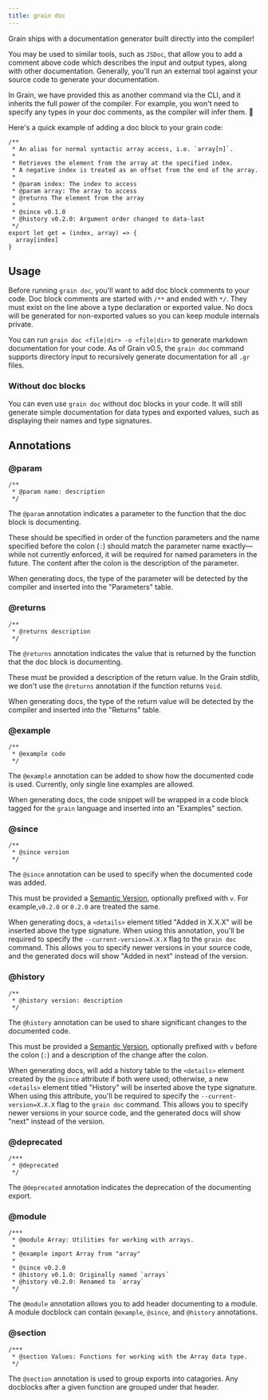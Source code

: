 ```yaml
---
title: grain doc
---
```


Grain ships with a documentation generator built directly into the compiler!

You may be used to similar tools, such as `JSDoc`, that allow you to add a comment above code which describes the input and output types, along with other documentation. Generally, you'll run an external tool against your source code to generate your documentation.

In Grain, we have provided this as another command via the CLI, and it inherits the full power of the compiler. For example, you won't need to specify any types in your doc comments, as the compiler will infer them. 🎉

Here's a quick example of adding a doc block to your grain code:
```gr
/**
 * An alias for normal syntactic array access, i.e. `array[n]`.
 *
 * Retrieves the element from the array at the specified index.
 * A negative index is treated as an offset from the end of the array.
 *
 * @param index: The index to access
 * @param array: The array to access
 * @returns The element from the array
 *
 * @since v0.1.0
 * @history v0.2.0: Argument order changed to data-last
 */
export let get = (index, array) => {
  array[index]
}
```

## Usage

Before running `grain doc`, you'll want to add doc block comments to your code. Doc block comments are started with `/**` and ended with `*/`. They must exist on the line above a type declaration or exported value. No docs will be generated for non-exported values so you can keep module internals private.

You can run `grain doc <file|dir> -o <file|dir>` to generate markdown documentation for your code. As of Grain v0.5, the `grain doc` command supports directory input to recursively generate documentation for all `.gr` files.

### Without doc blocks

You can even use `grain doc` without doc blocks in your code. It will still generate simple documentation for data types and exported values, such as displaying their names and type signatures.

## Annotations

### @param

```gr
/**
 * @param name: description
 */
```
The `@param` annotation indicates a parameter to the function that the doc block is documenting.

These should be specified in order of the function parameters and the name specified before the colon (`:`) should match the parameter name exactly—while not currently enforced, it will be required for named parameters in the future. The content after the colon is the description of the parameter.

When generating docs, the type of the parameter will be detected by the compiler and inserted into the "Parameters" table.

### @returns

```gr
/**
 * @returns description
 */
```

The `@returns` annotation indicates the value that is returned by the function that the doc block is documenting.

These must be provided a description of the return value. In the Grain stdlib, we don't use the `@returns` annotation if the function returns `Void`.

When generating docs, the type of the return value will be detected by the compiler and inserted into the "Returns" table.

### @example

```gr
/**
 * @example code
 */
```

The `@example` annotation can be added to show how the documented code is used. Currently, only single line examples are allowed.

When generating docs, the code snippet will be wrapped in a code block tagged for the `grain` language and inserted into an "Examples" section.

### @since

```gr
/**
 * @since version
 */
```

The `@since` annotation can be used to specify when the documented code was added.

This must be provided a [Semantic Version](https://semver.org/), optionally prefixed with `v`. For example,`v0.2.0` or `0.2.0` are treated the same.

When generating docs, a `<details>` element titled "Added in X.X.X" will be inserted above the type signature. When using this annotation, you'll be required to specify the `--current-version=X.X.X` flag to the `grain doc` command. This allows you to specify newer versions in your source code, and the generated docs will show "Added in next" instead of the version.

### @history

```gr
/**
 * @history version: description
 */
```

The `@history` annotation can be used to share significant changes to the documented code.

This must be provided a [Semantic Version](https://semver.org/), optionally prefixed with `v` before the colon (`:`) and a description of the change after the colon.

When generating docs, will add a history table to the `<details>` element created by the `@since` attribute if both were used; otherwise, a new `<details>` element titled  "History" will be inserted above the type signature. When using this attribute, you'll be required to specify the `--current-version=X.X.X` flag to the `grain doc` command. This allows you to specify newer versions in your source code, and the generated docs will show "next" instead of the version.

### @deprecated

```gr
/***
 * @deprecated
 */
```

The `@deprecated` annotation indicates the deprecation of the documenting export. 

### @module

```gr
/***
 * @module Array: Utilities for working with arrays.
 *
 * @example import Array from "array"
 *
 * @since v0.2.0
 * @history v0.1.0: Originally named `arrays`
 * @history v0.2.0: Renamed to `array`
 */
```

The `@module` annotation allows you to add header documenting to a module. A module docblock can contain `@example`, `@since`, and `@history` annotations.

### @section

```gr
/***
 * @section Values: Functions for working with the Array data type.
 */
```

The `@section` annotation is used to group exports into catagories. Any docblocks after a given function are grouped under that header.
